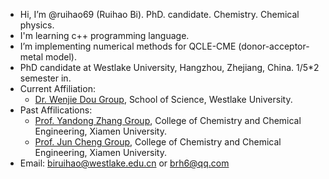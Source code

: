 - Hi, I’m @ruihao69 (Ruihao Bi). PhD. candidate. Chemistry. Chemical physics.
- I'm learning c++ programming language. 
- I’m implementing numerical methods for QCLE-CME (donor-acceptor-metal model).
- PhD candidate at Westlake University, Hangzhou, Zhejiang, China. 1/5\*2 semester in. 
- Current Affiliation:
  - [Dr. Wenjie Dou Group](http://dougroup.westlake.edu.cn), School of Science, Westlake University.
- Past Affilications:
  - [Prof. Yandong Zhang Group](https://zhanglab.xmu.edu.cn), College of Chemistry and Chemical Engineering, Xiamen University.
  - [Prof. Jun Cheng Group](https://cheng-group.net), College of Chemistry and Chemical Engineering, Xiamen University.
- Email: [biruihao@westlake.edu.cn](mailto:biruihao@westlake.edu.cn) or [brh6@qq.com](mailto:brh6@qq.com) 

<!---
ruihao69/ruihao69 is a ✨ special ✨ repository because its `README.md` (this file) appears on your GitHub profile.
You can click the Preview link to take a look at your changes.
--->

